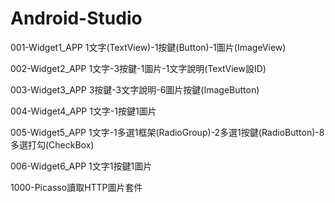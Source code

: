 # Android-Studio
001-Widget1_APP	   1文字(TextView)-1按鍵(Button)-1圖片(ImageView)

002-Widget2_APP	   1文字-3按鍵-1圖片-1文字說明(TextView設ID)

003-Widget3_APP	   3按鍵-3文字說明-6圖片按鍵(ImageButton)

004-Widget4_APP	   1文字-1按鍵1圖片

005-Widget5_APP	   1文字-1多選1框架(RadioGroup)-2多選1按鍵(RadioButton)-8多選打勾(CheckBox)

006-Widget6_APP	   1文字1按鍵1圖片

1000-Picasso讀取HTTP圖片套件
